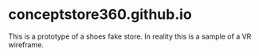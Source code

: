 # conceptstore360.github.io
This is a prototype of a shoes fake store. In reality this is a sample of a VR wireframe.
